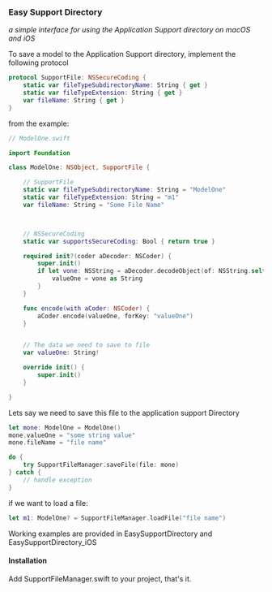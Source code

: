 ### Easy Support Directory

*a simple interface for using the Application Support directory on macOS and iOS*

To save a model to the Application Support directory, implement the following protocol

```swift
protocol SupportFile: NSSecureCoding {
    static var fileTypeSubdirectoryName: String { get }
    static var fileTypeExtension: String { get }
    var fileName: String { get }
}
```
from the example:

```swift
// ModelOne.swift

import Foundation

class ModelOne: NSObject, SupportFile {

    // SupportFile
    static var fileTypeSubdirectoryName: String = "ModelOne"
    static var fileTypeExtension: String = "m1"
    var fileName: String = "Some File Name"



    // NSSecureCoding
    static var supportsSecureCoding: Bool { return true }

    required init?(coder aDecoder: NSCoder) {
        super.init()
        if let vone: NSString = aDecoder.decodeObject(of: NSString.self, forKey: "valueOne") {
            valueOne = vone as String
        }
    }

    func encode(with aCoder: NSCoder) {
        aCoder.encode(valueOne, forKey: "valueOne")
    }


    // The data we need to save to file
    var valueOne: String!

    override init() {
        super.init()
    }

}
```

Lets say we need to save this file to the application support Directory

```swift
let mone: ModelOne = ModelOne()
mone.valueOne = "some string value"
mone.fileName = "file name"

do {
    try SupportFileManager.saveFile(file: mone)
} catch {
    // handle exception
}
```

if we want to load a file:

```swift
let m1: ModelOne? = SupportFileManager.loadFile("file name")
```

Working examples are provided in EasySupportDirectory and EasySupportDirectory_iOS

#### Installation

Add SupportFileManager.swift to your project, that's it.
